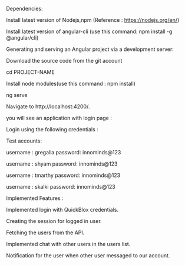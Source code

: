 Dependencies:

Install latest version of Nodejs,npm (Reference : https://nodejs.org/en/)

Install latest version of angular-cli (use this command: npm install -g @angular/cli)

Generating and serving an Angular project via a development server:

Download the source code from the git account

cd PROJECT-NAME

Install node modules(use this command : npm install)

ng serve

Navigate to http://localhost:4200/.

you will see an application with login page :

Login using the following credentials :

Test accounts:

username : gregalla password: innominds@123

username : shyam password: innominds@123

username : tmarthy password: innominds@123


username : skalki password: innominds@123

Implemented Features :

Implemented login with QuickBlox credentials.

Creating the session for logged in user.

Fetching the users from the API.

Implemented chat with other users in the users list.

Notification for the user when other user messaged to our account.
